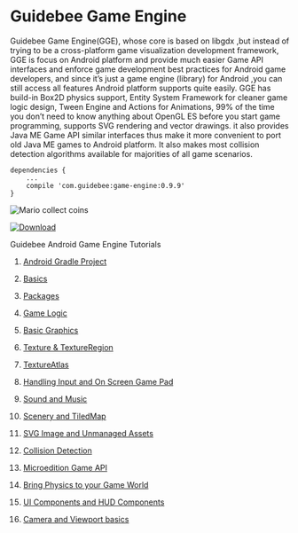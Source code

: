 Guidebee Game Engine
=================

 Guidebee Game Engine(GGE), whose core is based on libgdx ,but instead of trying to be a cross-platform game 
 visualization development framework, GGE is focus on Android platform and provide much easier Game API 
 interfaces and enforce game development best practices  for Android game developers, and since it’s just
 a game engine (library) for Android ,you can still access all features Android platform supports quite easily.
 GGE has build-in Box2D physics support, Entity System Framework for cleaner game logic design, 
 Tween Engine and Actions for Animations, 99% of the time you don’t need to know anything about OpenGL ES
 before you start game programming, supports SVG rendering and vector drawings. it also provides Java ME
 Game API similar interfaces thus make it more convenient to port old Java ME games to Android platform. 
 It also makes most collision detection algorithms available for majorities of all game scenarios.
 
```
dependencies {
    ...
    compile 'com.guidebee:game-engine:0.9.9'
}

```

![Mario collect coins](http://i1.wp.com/www.guidebee.com.au/wordpress/wp-content/uploads/2015/11/stretchviewport.png)


[ ![Download](https://api.bintray.com/packages/guidebee/guidebee/GGE/images/download.svg) ](https://bintray.com/guidebee/guidebee/GGE/_latestVersion)


Guidebee Android Game Engine Tutorials

1. [Android Gradle Project](https://github.com/GuidebeeGameEngine/Raindrop/wiki/Android-Gradle-Project)

1. [Basics](https://github.com/GuidebeeGameEngine/Raindrop/wiki/Basics)

1. [Packages](https://github.com/GuidebeeGameEngine/Raindrop/wiki/Packages)

1. [Game Logic](https://github.com/GuidebeeGameEngine/Raindrop/wiki/Game-Logic)

1. [Basic Graphics](https://github.com/GuidebeeGameEngine/Raindrop/wiki/Basic-Graphics)

1. [Texture & TextureRegion](https://github.com/GuidebeeGameEngine/Raindrop/wiki/Texture-&-TextureRegion)

1. [TextureAtlas](https://github.com/GuidebeeGameEngine/Raindrop/wiki/TextureAtlas)

1. [Handling Input and On Screen Game Pad](https://github.com/GuidebeeGameEngine/Raindrop/wiki/Handling-Input-and-On-Screen-Game-Pad)

1. [Sound and Music](https://github.com/GuidebeeGameEngine/Raindrop/wiki/Sound-and-Music)

1. [Scenery and TiledMap](https://github.com/GuidebeeGameEngine/Raindrop/wiki/Scenery-and-TiledMap)

1. [SVG Image and Unmanaged Assets](https://github.com/GuidebeeGameEngine/Raindrop/wiki/SVG-Image-and-Unmanaged-Assets)

1. [Collision Detection](https://github.com/GuidebeeGameEngine/Raindrop/wiki/Collision-Detection)

1. [Microedition Game API](https://github.com/GuidebeeGameEngine/Raindrop/wiki/Microedition-Game-API)

1. [Bring Physics to your Game World](https://github.com/GuidebeeGameEngine/Raindrop/wiki/Bring-Physics-to-your-Game-World)

1. [UI Components and HUD Components](https://github.com/GuidebeeGameEngine/Raindrop/wiki/UI-Components-and-HUD-Components)

1. [Camera and Viewport basics](https://github.com/GuidebeeGameEngine/Raindrop/wiki/Camera-and-Viewport-basics)


